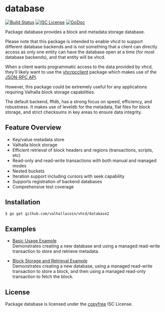 database
========

[![Build Status](http://img.shields.io/travis/valhallacoin/vhcd.svg)](https://travis-ci.org/valhallacoin/vhcd)
[![ISC License](http://img.shields.io/badge/license-ISC-blue.svg)](http://copyfree.org)
[![GoDoc](https://img.shields.io/badge/godoc-reference-blue.svg)](http://godoc.org/github.com/valhallacoin/vhcd/database)

Package database provides a block and metadata storage database.

Please note that this package is intended to enable vhcd to support different
database backends and is not something that a client can directly access as only
one entity can have the database open at a time (for most database backends),
and that entity will be vhcd.

When a client wants programmatic access to the data provided by vhcd, they'll
likely want to use the [vhcrpcclient](https://github.com/valhallacoin/vhcrpcclient)
package which makes use of the [JSON-RPC API](https://github.com/valhallacoin/vhcd/tree/master/docs/json_rpc_api.md).

However, this package could be extremely useful for any applications requiring
Valhalla block storage capabilities.

The default backend, ffldb, has a strong focus on speed, efficiency, and
robustness.  It makes use of leveldb for the metadata, flat files for block
storage, and strict checksums in key areas to ensure data integrity.

## Feature Overview

- Key/value metadata store
- Valhalla block storage
- Efficient retrieval of block headers and regions (transactions, scripts, etc)
- Read-only and read-write transactions with both manual and managed modes
- Nested buckets
- Iteration support including cursors with seek capability
- Supports registration of backend databases
- Comprehensive test coverage

## Installation

```bash
$ go get github.com/valhallacoin/vhcd/database2
```

## Examples

* [Basic Usage Example](http://godoc.org/github.com/valhallacoin/vhcd/database2#example-package--BasicUsage)  
  Demonstrates creating a new database and using a managed read-write
  transaction to store and retrieve metadata.

* [Block Storage and Retrieval Example](http://godoc.org/github.com/valhallacoin/vhcd/database2#example-package--BlockStorageAndRetrieval)  
  Demonstrates creating a new database, using a managed read-write transaction
  to store a block, and then using a managed read-only transaction to fetch the
  block.

## License

Package database is licensed under the [copyfree](http://copyfree.org) ISC
License.
